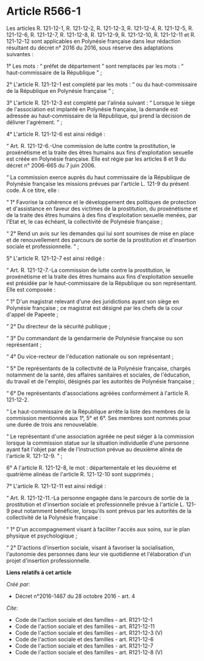 # Article R566-1

Les articles R. 121-12-1, R. 121-12-2, R. 121-12-3, R. 121-12-4, R. 121-12-5, R. 121-12-6, R. 121-12-7, R. 121-12-8, R.
121-12-9, R. 121-12-10, R. 121-12-11 et R. 121-12-12 sont applicables en Polynésie française dans leur rédaction résultant du
décret n° 2016 du 2016, sous réserve des adaptations suivantes : 

1° Les mots : “ préfet de département ” sont remplacés par les mots : “ haut-commissaire de la République ” ; 

2° L'article R. 121-12-1 est complété par les mots : “ ou du haut-commissaire de la République en Polynésie française ” ; 

3° L'article R. 121-12-3 est complété par l'alinéa suivant : “ Lorsque le siège de l'association est implanté en Polynésie
française, la demande est adressée au haut-commissaire de la République, qui prend la décision de délivrer l'agrément. ” ; 

4° L'article R. 121-12-6 est ainsi rédigé : 

“ Art. R. 121-12-6.-Une commission de lutte contre la prostitution, le proxénétisme et la traite des êtres humains aux fins
d'exploitation sexuelle est créée en Polynésie française. Elle est régie par les articles 8 et 9 du décret n° 2006-665 du 7
juin 2006. 

“ La commission exerce auprès du haut commissaire de la République de Polynésie française les missions prévues par l'article
L. 121-9 du présent code. A ce titre, elle : 

“ 1° Favorise la cohérence et le développement des politiques de protection et d'assistance en faveur des victimes de la
prostitution, du proxénétisme et de la traite des êtres humains à des fins d'exploitation sexuelle menées, par l'Etat et, le
cas échéant, la collectivité de Polynésie française ; 

“ 2° Rend un avis sur les demandes qui lui sont soumises de mise en place et de renouvellement des parcours de sortie de la
prostitution et d'insertion sociale et professionnelle. ” ; 

5° L'article R. 121-12-7 est ainsi rédigé : 

“ Art. R. 121-12-7.-La commission de lutte contre la prostitution, le proxénétisme et la traite des êtres humains aux fins
d'exploitation sexuelle est présidée par le haut-commissaire de la République ou son représentant. Elle est composée : 

“ 1° D'un magistrat relevant d'une des juridictions ayant son siège en Polynésie française ; ce magistrat est désigné par les
chefs de la cour d'appel de Papeete ; 

“ 2° Du directeur de la sécurité publique ; 

“ 3° Du commandant de la gendarmerie de Polynésie française ou son représentant ; 

“ 4° Du vice-recteur de l'éducation nationale ou son représentant ; 

“ 5° De représentants de la collectivité de la Polynésie française, chargés notamment de la santé, des affaires sanitaires et
sociales, de l'éducation, du travail et de l'emploi, désignés par les autorités de Polynésie française ; 

“ 6° De représentants d'associations agréées conformément à l'article R. 121-12-2. 

“ Le haut-commissaire de la République arrête la liste des membres de la commission mentionnés aux 1°, 5° et 6°. Ses membres
sont nommés pour une durée de trois ans renouvelable. 

“ Le représentant d'une association agréée ne peut siéger à la commission lorsque la commission statue sur la situation
individuelle d'une personne ayant fait l'objet par elle de l'instruction prévue au deuxième alinéa de l'article R. 121-12-9.
” ; 

6° A l'article R. 121-12-8, le mot : départementale et les deuxième et quatrième alinéas de l'article R. 121-12-10 sont
supprimés ; 

7° L'article R. 121-12-11 est ainsi rédigé : 

“ Art. R. 121-12-11.-La personne engagée dans le parcours de sortie de la prostitution et d'insertion sociale et
professionnelle prévue à l'article L. 121-9 peut notamment bénéficier, lorsqu'ils sont prévus par les autorités de la
collectivité de la Polynésie française : 

“ 1° D'un accompagnement visant à faciliter l'accès aux soins, sur le plan physique et psychologique ; 

“ 2° D'actions d'insertion sociale, visant à favoriser la socialisation, l'autonomie des personnes dans leur vie quotidienne
et l'élaboration d'un projet d'insertion professionnelle.

**Liens relatifs à cet article**

_Créé par_:

  - Décret n°2016-1467 du 28 octobre 2016 - art. 4

_Cite_:

  - Code de l'action sociale et des familles - art. R121-12-1
  - Code de l'action sociale et des familles - art. R121-12-11
  - Code de l'action sociale et des familles - art. R121-12-3 (V)
  - Code de l'action sociale et des familles - art. R121-12-6
  - Code de l'action sociale et des familles - art. R121-12-7
  - Code de l'action sociale et des familles - art. R121-12-8 (V)

